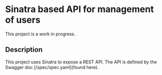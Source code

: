 # Sinatra based API for management of users

This project is a work in progress.

## Description
This project uses Sinatra to expose a REST API. The API is defined by the Swagger doc [/spec/spec.yaml](found here).

 
